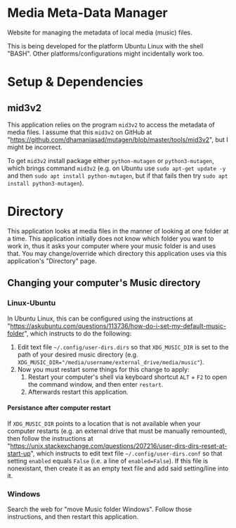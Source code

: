 # Media Meta-Data Manager

Website for managing the metadata of local media (music) files.

This is being developed for the platform Ubuntu Linux with the shell "BASH". 
Other platforms/configurations might incidentally work too.

# Setup & Dependencies 

## mid3v2

This application relies on the program `mid3v2` to access the metadata of media files.
I assume that this `mid3v2` on GitHub at "https://github.com/dhamaniasad/mutagen/blob/master/tools/mid3v2", but I might be incorrect.

To get `mid3v2` install package either `python-mutagen` or `python3-mutagen`, which brings command `mid3v2` 
(e.g. on Ubuntu use `sudo apt-get update -y` and then `sudo apt install python-mutagen`, but if that fails then try `sudo apt install python3-mutagen`).

# Directory

This application looks at media files in the manner of looking at one folder at a time.
This application initially does not know which folder you want to work in, thus it asks your computer where your music folder is and uses that.
You may change/override which directory this application uses via this application's "Directory" page.

## Changing your computer's Music directory

### Linux-Ubuntu

In Ubuntu Linux, this can be configured using the instructions at "https://askubuntu.com/questions/113736/how-do-i-set-my-default-music-folder", which instructs to do the following:

1. Edit text file `~/.config/user-dirs.dirs` so that `XDG_MUSIC_DIR` is set to the path of your desired music directory (e.g. `XDG_MUSIC_DIR="/media/username/external_drive/media/music"`).
2. Now you must restart some things for this change to apply:
    1. Restart your computer's shell via keyboard shortcut `ALT` + `F2` to open the command window, and then enter `restart`.
    2. Afterwards restart this application.

#### Persistance after computer restart

If `XDG_MUSIC_DIR` points to a location that is not available when your computer restarts (e.g. an external drive that must be manually remounted), then follow the instructions at "https://unix.stackexchange.com/questions/207216/user-dirs-dirs-reset-at-start-up", which instructs to edit text file `~/.config/user-dirs.conf` so that setting `enabled` equals `False` (i.e. a line of `enabled=False`).
If this file is nonexistant, then create it as an empty text file and add said setting/line into it.

### Windows

Search the web for "move Music folder Windows". Follow those instructions, and then restart this application.
